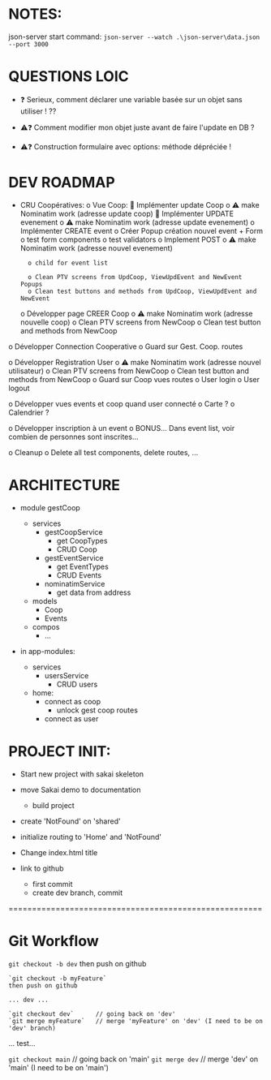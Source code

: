 # NOTES:
json-server start command:
`json-server --watch .\json-server\data.json --port 3000`


# QUESTIONS LOIC
- ❓ Serieux, comment déclarer une variable basée sur un objet sans utiliser ! ??

- ⚠️❓ Comment modifier mon objet juste avant de faire l'update en DB ?
- ⚠️❓ Construction formulaire avec options: méthode dépréciée !


# DEV ROADMAP
- CRU Coopératives:
	o Vue Coop:
		👷 Implémenter update Coop
			o ⚠️ make Nominatim work  (adresse update coop)
		👷 Implémenter UPDATE evenement
			o ⚠️ make Nominatim work (adresse update evenement)
		o Implémenter CREATE event
			o Créer Popup création nouvel event + Form
				o test form components
				o test validators
			o Implement POST
				o ⚠️ make Nominatim work (adresse nouvel evenement)

		o child for event list

		o Clean PTV screens from UpdCoop, ViewUpdEvent and NewEvent Popups
		o Clean test buttons and methods from UpdCoop, ViewUpdEvent and NewEvent

	o Développer page CREER Coop
		o ⚠️ make Nominatim work  (adresse nouvelle coop)
	o Clean PTV screens from NewCoop
	o Clean test button and methods from NewCoop

o Développer Connection Cooperative
	o Guard sur Gest. Coop. routes

o Développer Registration User
	o ⚠️ make Nominatim work (adresse nouvel utilisateur)
	o Clean PTV screens from NewCoop
	o Clean test button and methods from NewCoop
	o Guard sur Coop vues routes
	o User login
	o User logout

o Développer vues events et coop quand user connecté
	o Carte ?
	o Calendrier ?

o Développer inscription à un event
	o BONUS... Dans event list, voir combien de personnes sont inscrites...

o Cleanup
	o Delete all test components, delete routes, ...


# ARCHITECTURE
- module gestCoop
	- services
		- gestCoopService
			- get CoopTypes
			- CRUD Coop
		- gestEventService
			- get EventTypes
			- CRUD Events
		- nominatimService
			- get data from address
	- models
		- Coop
		- Events
	- compos
		- ...

- in app-modules:
	- services
		- usersService
			- CRUD users
	- home: 
		- connect as coop
			- unlock gest coop routes
		- connect as user


# PROJECT INIT: 
- Start new project with sakai skeleton
- move Sakai demo to documentation
	- build project
- create 'NotFound' on 'shared'
- initialize routing to 'Home' and 'NotFound'

- Change index.html title

- link to github
	- first commit
	- create dev branch, commit

======================================================

# Git Workflow
`git checkout -b dev`
then push on github

	`git checkout -b myFeature`
	then push on github

	... dev ...

	`git checkout dev`		// going back on 'dev'
	`git merge myFeature` 	// merge 'myFeature' on 'dev' (I need to be on 'dev' branch)

... test...

`git checkout main` 		// going back on 'main'
`git merge dev` 			// merge 'dev' on 'main' (I need to be on 'main')
